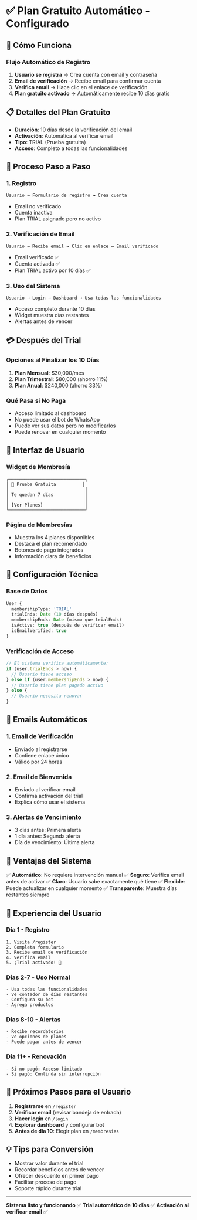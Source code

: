 # ✅ Plan Gratuito Automático - Configurado

## 🎯 Cómo Funciona

### Flujo Automático de Registro

1. **Usuario se registra** → Crea cuenta con email y contraseña
2. **Email de verificación** → Recibe email para confirmar cuenta
3. **Verifica email** → Hace clic en el enlace de verificación
4. **Plan gratuito activado** → Automáticamente recibe 10 días gratis

## 📋 Detalles del Plan Gratuito

- **Duración**: 10 días desde la verificación del email
- **Activación**: Automática al verificar email
- **Tipo**: TRIAL (Prueba gratuita)
- **Acceso**: Completo a todas las funcionalidades

## 🔄 Proceso Paso a Paso

### 1. Registro
```
Usuario → Formulario de registro → Crea cuenta
```
- Email no verificado
- Cuenta inactiva
- Plan TRIAL asignado pero no activo

### 2. Verificación de Email
```
Usuario → Recibe email → Clic en enlace → Email verificado
```
- Email verificado ✅
- Cuenta activada ✅
- Plan TRIAL activo por 10 días ✅

### 3. Uso del Sistema
```
Usuario → Login → Dashboard → Usa todas las funcionalidades
```
- Acceso completo durante 10 días
- Widget muestra días restantes
- Alertas antes de vencer

## 💳 Después del Trial

### Opciones al Finalizar los 10 Días

1. **Plan Mensual**: $30,000/mes
2. **Plan Trimestral**: $80,000 (ahorro 11%)
3. **Plan Anual**: $240,000 (ahorro 33%)

### Qué Pasa si No Paga

- Acceso limitado al dashboard
- No puede usar el bot de WhatsApp
- Puede ver sus datos pero no modificarlos
- Puede renovar en cualquier momento

## 🎨 Interfaz de Usuario

### Widget de Membresía
```
┌─────────────────────────────┐
│ 🎁 Prueba Gratuita          │
│                             │
│ Te quedan 7 días            │
│                             │
│ [Ver Planes]                │
└─────────────────────────────┘
```

### Página de Membresías
- Muestra los 4 planes disponibles
- Destaca el plan recomendado
- Botones de pago integrados
- Información clara de beneficios

## 🔧 Configuración Técnica

### Base de Datos
```typescript
User {
  membershipType: 'TRIAL'
  trialEnds: Date (10 días después)
  membershipEnds: Date (mismo que trialEnds)
  isActive: true (después de verificar email)
  isEmailVerified: true
}
```

### Verificación de Acceso
```typescript
// El sistema verifica automáticamente:
if (user.trialEnds > now) {
  // Usuario tiene acceso
} else if (user.membershipEnds > now) {
  // Usuario tiene plan pagado activo
} else {
  // Usuario necesita renovar
}
```

## 📧 Emails Automáticos

### 1. Email de Verificación
- Enviado al registrarse
- Contiene enlace único
- Válido por 24 horas

### 2. Email de Bienvenida
- Enviado al verificar email
- Confirma activación del trial
- Explica cómo usar el sistema

### 3. Alertas de Vencimiento
- 3 días antes: Primera alerta
- 1 día antes: Segunda alerta
- Día de vencimiento: Última alerta

## 🚀 Ventajas del Sistema

✅ **Automático**: No requiere intervención manual
✅ **Seguro**: Verifica email antes de activar
✅ **Claro**: Usuario sabe exactamente qué tiene
✅ **Flexible**: Puede actualizar en cualquier momento
✅ **Transparente**: Muestra días restantes siempre

## 📱 Experiencia del Usuario

### Día 1 - Registro
```
1. Visita /register
2. Completa formulario
3. Recibe email de verificación
4. Verifica email
5. ¡Trial activado! 🎉
```

### Días 2-7 - Uso Normal
```
- Usa todas las funcionalidades
- Ve contador de días restantes
- Configura su bot
- Agrega productos
```

### Días 8-10 - Alertas
```
- Recibe recordatorios
- Ve opciones de planes
- Puede pagar antes de vencer
```

### Día 11+ - Renovación
```
- Si no pagó: Acceso limitado
- Si pagó: Continúa sin interrupción
```

## 🎯 Próximos Pasos para el Usuario

1. **Registrarse** en `/register`
2. **Verificar email** (revisar bandeja de entrada)
3. **Hacer login** en `/login`
4. **Explorar dashboard** y configurar bot
5. **Antes de día 10**: Elegir plan en `/membresias`

## 💡 Tips para Conversión

- Mostrar valor durante el trial
- Recordar beneficios antes de vencer
- Ofrecer descuento en primer pago
- Facilitar proceso de pago
- Soporte rápido durante trial

---

**Sistema listo y funcionando** ✅
**Trial automático de 10 días** ✅
**Activación al verificar email** ✅
